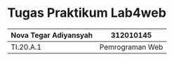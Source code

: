# Tugas Praktikum Lab4web

| Nova Tegar Adiyansyah | 312010145 |
| ------------------- | ------------|
| TI.20.A.1 | Pemrograman Web |


